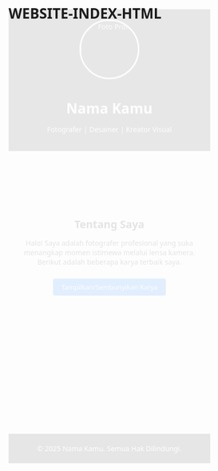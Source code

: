 # WEBSITE-INDEX-HTML<!DOCTYPE html>
<html lang="id">
<head>
  <meta charset="UTF-8" />
  <meta name="viewport" content="width=device-width, initial-scale=1.0"/>
  <title>Fotofolio Pribadi</title>
  <style>
    * {
      margin: 0;
      padding: 0;
      box-sizing: border-box;
      font-family: 'Segoe UI', sans-serif;
    }

    body {
      background: #f4f4f4;
      color: #333;
      line-height: 1.6;
      overflow-x: hidden;
    }

    header {
      background: #333;
      color: #fff;
      padding: 20px;
      text-align: center;
      animation: fadeInDown 1s ease-out;
    }

    header h1 {
      margin-bottom: 10px;
    }

    .profile-photo {
      width: 120px;
      height: 120px;
      border-radius: 50%;
      border: 3px solid #fff;
      margin: 0 auto;
      display: block;
    }

    .about {
      padding: 20px;
      text-align: center;
      animation: fadeIn 1s ease-out;
    }

    .portfolio {
      display: grid;
      grid-template-columns: repeat(auto-fit, minmax(200px, 1fr));
      gap: 15px;
      padding: 20px;
      animation: fadeInUp 1s ease-out;
    }

    .item {
      background: #fff;
      padding: 10px;
      border-radius: 8px;
      box-shadow: 0 2px 5px rgba(0,0,0,0.1);
      transition: transform 0.3s, box-shadow 0.3s;
      cursor: pointer;
      opacity: 0;
      animation: itemFade 0.8s forwards;
    }

    .item:hover {
      transform: scale(1.05);
      box-shadow: 0 4px 12px rgba(0,0,0,0.2);
    }

    .item img {
      width: 100%;
      border-radius: 5px;
    }

    footer {
      text-align: center;
      padding: 20px;
      background: #333;
      color: #fff;
      animation: fadeIn 1s ease-out;
    }

    .btn-toggle {
      margin-top: 10px;
      padding: 8px 16px;
      background: #007bff;
      border: none;
      color: white;
      border-radius: 4px;
      cursor: pointer;
      transition: background 0.3s;
    }

    .btn-toggle:hover {
      background: #0056b3;
    }

    /* Animasi Keyframes */
    @keyframes fadeInDown {
      from {
        opacity: 0;
        transform: translateY(-30px);
      }
      to {
        opacity: 1;
        transform: translateY(0);
      }
    }

    @keyframes fadeInUp {
      from {
        opacity: 0;
        transform: translateY(30px);
      }
      to {
        opacity: 1;
        transform: translateY(0);
      }
    }

    @keyframes fadeIn {
      from {
        opacity: 0;
      }
      to {
        opacity: 1;
      }
    }

    @keyframes itemFade {
      from {
        opacity: 0;
        transform: scale(0.95);
      }
      to {
        opacity: 1;
        transform: scale(1);
      }
    }

    /* Delay untuk animasi galeri */
    .item:nth-child(1) { animation-delay: 0.2s; }
    .item:nth-child(2) { animation-delay: 0.4s; }
    .item:nth-child(3) { animation-delay: 0.6s; }
    .item:nth-child(4) { animation-delay: 0.8s; }

  </style>
</head>
<body>

  <header>
    <img src="https://via.placeholder.com/120" alt="Foto Profil" class="profile-photo" />
    <h1>Nama Kamu</h1>
    <p>Fotografer | Desainer | Kreator Visual</p>
  </header>

  <section class="about">
    <h2>Tentang Saya</h2>
    <p>Halo! Saya adalah fotografer profesional yang suka menangkap momen istimewa melalui lensa kamera. Berikut adalah beberapa karya terbaik saya.</p>
    <button class="btn-toggle" onclick="togglePortfolio()">Tampilkan/Sembunyikan Karya</button>
  </section>

  <section class="portfolio" id="portfolio">
    <div class="item"><img src="https://via.placeholder.com/400x300?text=Karya+1" alt="Karya 1" /></div>
    <div class="item"><img src="https://via.placeholder.com/400x300?text=Karya+2" alt="Karya 2" /></div>
    <div class="item"><img src="https://via.placeholder.com/400x300?text=Karya+3" alt="Karya 3" /></div>
    <div class="item"><img src="https://via.placeholder.com/400x300?text=Karya+4" alt="Karya 4" /></div>
  </section>

  <footer>
    &copy; 2025 Nama Kamu. Semua Hak Dilindungi.
  </footer>

  <script>
    function togglePortfolio() {
      const portfolio = document.getElementById('portfolio');
      if (portfolio.style.display === 'none') {
        portfolio.style.display = 'grid';
      } else {
        portfolio.style.display = 'none';
      }
    }

    // Default tampil
    document.getElementById('portfolio').style.display = 'grid';
  </script>
</body>
</html>
